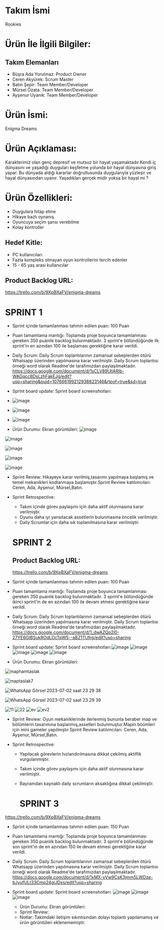 # Takım İsmi
Rookies

# Ürün İle İlgili Bilgiler:
## Takım Elemanları ## 
- Büşra Ada Yorulmaz: Product Owner  
- Ceren Akyürek: Scrum Master  
- Batın Şepir: Team Member/Developer  
- Mürsel Özata: Team Member/Developer  
- Ayşenur Uyanık: Team Member/Developer  
# Ürün İsmi:
Enigma Dreams  

# Ürün Açıklaması:
Karakterimiz olan genç depresif ve mutsuz bir hayat yaşamaktadır.Kendi iç dünyasını ve yaşadığı duyguları keşfetme yolunda bir hayal dünyasına giriş yapar. Bu dünyada aldığı kararlar doğrultusunda duygularıyla yüzleşir ve hayal dünyasından uyanır. Yaşadıkları gerçek midir yoksa bir hayal mi ?

# Ürün Özellikleri: 
- Duygulara hitap etme
- Hikaye bazlı oynanış  
- Oyuncuya seçim şansı verebilme  
- Kolay kontroller  
## Hedef Kitle: ## 
- PC kullanıcıları 
- Fazla kompleks olmayan oyun kontrollerini tercih edenler  
- 15 - 65 yaş arası kullanıcılar  

## Product Backlog URL:
https://trello.com/b/9XpBXaFV/enigma-dreams
 
# SPRINT 1
- Sprint içinde tamamlanması tahmin edilen puan: 100 Puan
  
- Puan tamamlama mantığı: Toplamda proje boyunca tamamlanması gereken 350 puanlık backlog bulunmaktadır. 3 sprint'e bölündüğünde ilk sprint'in en azından 100 ile başlaması gerektiğine karar verildi.

- Daily Scrum: Daily Scrum toplantılarının zamansal sebeplerden ötürü Whatsapp üzerinden yapılmasına karar verilmiştir. Daily Scrum toplantısı örneği  word olarak Readme'de tarafımızdan paylaşılmaktadır.  https://docs.google.com/document/d/1sCLV89UllARIb-WAGqcc8DsLzhFakEJg/edit?usp=sharing&ouid=107666199212938823146&rtpof=true&sd=true

- Sprint board update: Sprint board screenshotları:
- ![image](https://github.com/ceren1119/U-120/assets/111146737/1030972a-972a-4601-9738-e42d79aa9441)
- ![image](https://github.com/ceren1119/U-120/assets/111146737/d61decb4-43a6-4028-8b59-6810b7e80248)
- ![image](https://github.com/ceren1119/U-120/assets/111146737/42259347-02ca-40f6-8857-c877bc51343e)

- Ürün Durumu: Ekran görüntüleri:
![image](https://github.com/ceren1119/U-120/assets/111146737/9deb782e-0dca-4c2f-9c34-0cb581521238)

![image](https://github.com/ceren1119/U-120/assets/111146737/8bb2b74e-01ef-4453-a4b3-1f650f7925f5)

![image](https://github.com/ceren1119/U-120/assets/111146737/21827602-a635-4434-9214-ae8b023b36fa)

![image](https://github.com/ceren1119/U-120/assets/111146737/c10bddcf-5aae-4628-97cb-a0cf47cb1e64)

![image](https://github.com/ceren1119/U-120/assets/111146737/b246bf11-a22d-4715-91b8-9e79e82becbf)




- Sprint Review: Hikayeye karar verilmiş,tasarımı yapılmaya başlamış ve temel mekanikleri kodlanmaya başlamıştır.Sprint Review katılımcıları: Ceren, Ada, Ayşenur, Mürsel,Batın.

- Sprint Retrospective:
  * Takım içinde görev paylaşımı için daha aktif olunmasına karar verilmiştir.
  * Oyunu daha iyi yansıtacak assetlerin bulunmasına öncelik verilmiştir.
  * Daily Scrumlar için daha sık toplanılmasına karar verilmiştir.
    
  # SPRINT 2

  ## Product Backlog URL:
  https://trello.com/b/9XpBXaFV/enigma-dreams
  
- Sprint içinde tamamlanması tahmin edilen puan: 100 Puan
- Puan tamamlama mantığı: Toplamda proje boyunca tamamlanması gereken 350 puanlık backlog bulunmaktadır. 3 sprint'e bölündüğünde ikinci sprint'in de en azından 100 ile devam etmesi gerektiğine karar verildi.
  
- Daily Scrum: Daily Scrum toplantılarının zamansal sebeplerden ötürü Whatsapp üzerinden yapılmasına karar verilmiştir. Daily Scrum toplantısı örneği  word olarak Readme'de tarafımızdan paylaşılmaktadır. https://docs.google.com/document/d/1_dwAZQp2l0-27YE6GIBSukROdLOcTpW5--aBZ1TUfrg/edit?usp=sharing
  
- Sprint board update: Sprint board screenshotları:![image](https://github.com/ceren1119/U-120/assets/111146737/66bb82bd-0d01-4a64-b4a1-5a9e16d12995)
![image](https://github.com/ceren1119/U-120/assets/111146737/c7c64667-f3ae-4943-ac95-821dc529fc99)
![image](https://github.com/ceren1119/U-120/assets/111146737/e7a0f43c-f349-4dd9-bb44-65da7042a49a)
![image](https://github.com/ceren1119/U-120/assets/111146737/64b54b60-3f70-4552-b0cf-742b02462c74)
![image](https://github.com/ceren1119/U-120/assets/111146737/37be6f06-9386-42cc-868b-0afc24aed2e9)


- Ürün Durumu: Ekran görüntüleri:
 
![maphamtaslak](https://github.com/ceren1119/U-120/assets/111146737/d5dad9aa-37c4-4557-aaff-77a66c31910a)

![maptaslak7](https://github.com/ceren1119/U-120/assets/111146737/8499fb53-8905-4f70-9528-940a44861437)

![WhatsApp Görsel 2023-07-02 saat 23 29 38](https://github.com/ceren1119/U-120/assets/111146737/d8171b02-c9be-45ea-9efc-c7f42ebfe9c0)

![WhatsApp Görsel 2023-07-02 saat 23 29 39](https://github.com/ceren1119/U-120/assets/111146737/2cfe1881-9455-44c9-b724-b2baafde21e4)

![11](https://github.com/ceren1119/U-120/assets/111146737/b75aad9b-fec8-4f04-a763-9778dbf99340)
![22](https://github.com/ceren1119/U-120/assets/111146737/92cc967e-0364-4b4e-8545-5423fd54320d)
![ev](https://github.com/ceren1119/U-120/assets/111146737/38446908-652c-4844-832b-0ec2b8a71e34)
![ev2](https://github.com/ceren1119/U-120/assets/111146737/cc654274-d1a1-420e-b595-97977d1da303)

- Sprint Review: Oyun mekaniklerinde ilerlenmiş bununla beraber map ve bölümlerin tasarımına başlanmış,assetleri bulunmuştur.Mapin böümleri için mini gameler yapılmıştır.Sprint Review katılımcıları: Ceren, Ada, Ayşenur, Mürsel,Batın.
 
- Sprint Retrospective:
  * Yapılacak görevlerin hızlandırılmasına dikkat çekilmiş aktiflik vurgulanmıştır.
  * Takım içinde görev paylaşımı için daha aktif olunmasına karar verilmiştir.
  * Bayramdan kaynaklı daily scrumların aksaklığına dikkat çekilmiştir.


    # SPRINT 3
    
 https://trello.com/b/9XpBXaFV/enigma-dreams
- Sprint içinde tamamlanması tahmin edilen puan: 150 Puan
- Puan tamamlama mantığı: Toplamda proje boyunca tamamlanması gereken 350 puanlık backlog bulunmaktadır. 3 sprint'e bölündüğünde son sprint'in de en azından 150 ile devam etmesi gerektiğine karar verildi.
  
- Daily Scrum: Daily Scrum toplantılarının zamansal sebeplerden ötürü Whatsapp üzerinden yapılmasına karar verilmiştir. Daily Scrum toplantısı örneği  word olarak Readme'de tarafımızdan paylaşılmaktadır. https://docs.google.com/document/d/1xMX-vVw9CsK3jmm5LWDze-bJyufULt33Cmp24giJDxs/edit?usp=sharing

- Sprint board update: Sprint board screenshotları:
 ![image](https://github.com/ceren1119/U-120/assets/111146737/59717e41-14ec-41d4-9dc2-ac017b5759e5)
 ![image](https://github.com/ceren1119/U-120/assets/111146737/81569aca-dfd5-49c8-9dd9-f1ce0e0a4dda)
![image](https://github.com/ceren1119/U-120/assets/111146737/05fb34ec-3cd9-4138-a354-c0cb028b8149)

  - Ürün Durumu: Ekran görüntüleri:
  - Sprint Review:
  - Notlar: Takımdaki iletişim sıkıntısından dolayı toplantı yapılamamış ve ürün görüntüleri eklenememiştir. 


